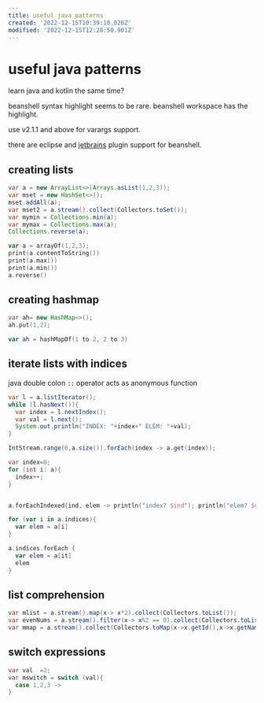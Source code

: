 ```yaml
---
title: useful java patterns
created: '2022-12-15T10:39:10.028Z'
modified: '2022-12-15T12:28:50.901Z'
---
```


# useful java patterns

learn java and kotlin the same time?

beanshell syntax highlight seems to be rare. beanshell workspace has the highlight.

use v2.1.1 and above for varargs support.

there are eclipse and [jetbrains](https://github.com/perNyfelt/beanshell-intellij-plugin) plugin support for beanshell.

## creating lists

```java
var a = new ArrayList<>(Arrays.asList(1,2,3));
var mset = new HashSet<>();
mset.addAll(a);
var mset2 = a.stream().collect(Collectors.toSet());
var mymin = Collections.min(a);
var mymax = Collections.max(a);
Collections.reverse(a);
```

```kotlin
var a = arrayOf(1,2,3);
print(a.contentToString())
print(a.max())
print(a.min())
a.reverse()
```

## creating hashmap

```java
var ah= new HashMap<>();
ah.put(1,2);
```

```kotlin
var ah = hashMapOf(1 to 2, 2 to 3)
```

## iterate lists with indices

java double colon `::` operator acts as anonymous function

```java
var l = a.listIterator();
while (l.hasNext()){
  var index = l.nextIndex();
  var val = l.next();
  System.out.println("INDEX: "+index+" ELEM: "+val);
}

IntStream.range(0,a.size()).forEach(index -> a.get(index));

var index=0;
for (int i: a){
  index++;
}
```

```kotlin

a.forEachIndexed{ind, elem -> println("index? $ind"); println("elem? $elem")}

for (var i in a.indices){
  var elem = a[i]
}

a.indices.forEach {
  var elem = a[it]
  elem
}
```

## list comprehension
```java
var mlist = a.stream().map(x-> x*2).collect(Collectors.toList());
var evenNums = a.stream().filter(x-> x%2 == 0).collect(Collectors.toList());
var mmap = a.stream().collect(Collectors.toMap(x->x.getId(),x->x.getName()));
```

## switch expressions

```java
var val  =2;
var mswitch = switch (val){
  case 1,2,3 ->
}
```


